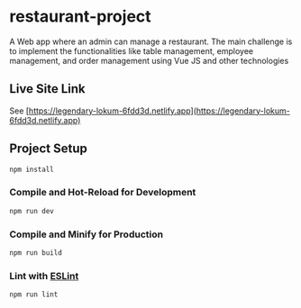 # restaurant-project

A Web app where an admin can manage a restaurant. The main challenge is to implement the functionalities like table
management, employee management, and order management using Vue JS and other technologies

## Live Site Link

See [https://legendary-lokum-6fdd3d.netlify.app](https://legendary-lokum-6fdd3d.netlify.app)

## Project Setup

```sh
npm install
```

### Compile and Hot-Reload for Development

```sh
npm run dev
```

### Compile and Minify for Production

```sh
npm run build
```

### Lint with [ESLint](https://eslint.org/)

```sh
npm run lint
```
